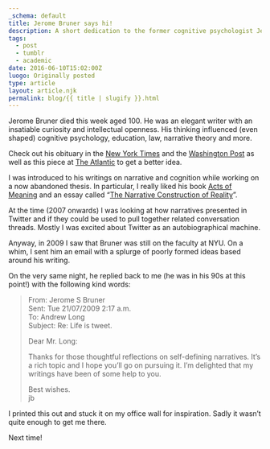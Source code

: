 ```yaml
---
_schema: default
title: Jerome Bruner says hi!
description: A short dedication to the former cognitive psychologist Jerome Bruner.
tags:
  - post
  - tumblr
  - academic
date: 2016-06-10T15:02:00Z
luogo: Originally posted
type: article
layout: article.njk
permalink: blog/{{ title | slugify }}.html
---
```

Jerome Bruner died this week aged 100. He was an elegant writer with an insatiable curiosity and intellectual openness. His thinking influenced (even shaped) cognitive psychology, education, law, narrative theory and more.

Check out his obituary in the <a target="_blank" href="https://t.umblr.com/redirect?z=http%3A%2F%2Fwww.nytimes.com%2F2016%2F06%2F09%2Fscience%2Fjerome-s-bruner-who-shaped-understanding-of-the-young-mind-dies-at-100.html&amp;t=ZGFjNzMxYmFjNWFhNmMzNGE1NDdlNWU1YTc2MTczZTY0MTFkYTM5MCxOZ2pTd0VXaA%3D%3D&amp;b=t%3A8D2vEEs4SpsMxLlNQ4JZIQ&amp;p=https%3A%2F%2Fblog.anaru.nz%2Fpost%2F145689055594%2Fjerome-bruner-said-hi&amp;m=1&amp;ts=1679189714">New York Times</a> and the <a target="_blank" href="https://href.li/?https://www.washingtonpost.com/national/jerome-s-bruner-influential-psychologist-of-perception-dies-at-100/2016/06/07/033e5870-2cc3-11e6-9b37-42985f6a265c_story.html">Washington Post</a> as well as this piece at <a target="_blank" href="https://href.li/?http://www.theatlantic.com/education/archive/2016/06/an-unfinished-quest-in-education/486074/">The Atlantic</a> to get a better idea.

I was introduced to his writings on narrative and cognition while working on a now abandoned thesis. In particular, I really liked his book <a target="_blank" href="https://t.umblr.com/redirect?z=https%3A%2F%2Fwww.amazon.com%2FActs-Meaning-Lectures-Culture-Jerusalem-Harvard%2Fdp%2F0674003616&amp;t=OWYzNmRhNTBkZWI2ZmRiY2RkZWYzNjM2NWY3MDAzZjE4MTE2MzQyYixOZ2pTd0VXaA%3D%3D&amp;b=t%3A8D2vEEs4SpsMxLlNQ4JZIQ&amp;p=https%3A%2F%2Fblog.anaru.nz%2Fpost%2F145689055594%2Fjerome-bruner-said-hi&amp;m=1&amp;ts=1679189714">Acts of Meaning</a> and an essay called “<a target="_blank" href="https://href.li/?http://nil.cs.uno.edu/publications/papers/bruner1991narrative.pdf">The Narrative Construction of Reality</a>”.

At the time (2007 onwards) I was looking at how narratives presented in Twitter and if they could be used to pull together related conversation threads. Mostly I was excited about Twitter as an autobiographical machine.

Anyway, in 2009 I saw that Bruner was still on the faculty at NYU. On a whim, I sent him an email with a splurge of poorly formed ideas based around his writing.

On the very same night, he replied back to me (he was in his 90s at this point!) with the following kind words:

> From: Jerome S Bruner<br>Sent: Tue 21/07/2009 2:17 a.m.<br>To: Andrew Long<br>Subject: Re: Life is tweet.
>
> Dear Mr. Long:
>
> Thanks for those thoughtful reflections on self-defining narratives. It’s a rich topic and I hope you’ll go on pursuing it. I’m delighted that my writings have been of some help to you.
>
> Best wishes. <br> jb

I printed this out and stuck it on my office wall for inspiration. Sadly it wasn’t quite enough to get me there.

Next time!